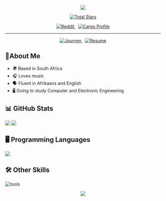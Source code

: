 <p align="center">
  <img src="https://capsule-render.vercel.app/api?type=waving&color=gradient&height=150&section=header&text=Welcome%20to%20my%20GitHub!&fontSize=28&fontColor=ffffff" />
</p>

<p align="center">
  <a href="https://github.com/jodus-melodus">
    <img src="https://img.shields.io/github/stars/jodus-melodus?label=Total%20Stars&style=social" alt="Total Stars" />
  </a>
</p>
<p align="center">
  <a href="https://www.reddit.com/user/Next_Neighborhood637">
    <img src="https://img.shields.io/badge/Reddit-u%2FNext_Neighborhood637-FF4500?logo=reddit&logoColor=white" alt="Reddit" />
  </a>
  &nbsp;
  <a href="https://crates.io/users/jodusmelodus">
    <img src="https://img.shields.io/badge/Crates.io-JodusMelodus-yellow" alt="Cargo Profile" />
  </a>
</p>

---

<p align="center">
  <a href="Journey.md">
    <img src="https://img.shields.io/badge/My%20Journey-View-blue?style=for-the-badge" alt="Journey" />
  </a>
  &nbsp;
  <a href="Resume.md">
    <img src="https://img.shields.io/badge/Resume-View-green?style=for-the-badge" alt="Resume" />
  </a>
</p>

## 👤About Me
- 🌍 Based in South Africa
- 🎧 Loves music
- 🗣️ Fluent in Afrikaans and English
- 🖥️ Going to study Computer and Electronic Engineering

## 📊 GitHub Stats
![](https://github-readme-stats.vercel.app/api?username=jodus-melodus&show_icons=true&theme=cobalt)
![](https://github-readme-stats.vercel.app/api/top-langs/?username=Jodus-Melodus&layout=compact&cache=off&bg_color=222222&text_color=ffffff)

## 🖥️ Programming Languages
![](https://skillicons.dev/icons?i=c,cpp,cs,python,rust,go,js,ts,html,css)

## 🛠️ Other Skills
![tools](https://skillicons.dev/icons?i=git,vscode,windows,github,docker)

<p align="center">
  <img src="https://capsule-render.vercel.app/api?type=waving&color=gradient&height=150&section=footer&fontSize=28&fontColor=ffffff" />
</p>
